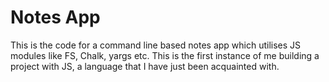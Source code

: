 # Notes App

This is the code for a command line based notes app which utilises JS modules like FS, Chalk, yargs etc. This is the first instance of me building a project with JS, a language that I have just been acquainted with.
